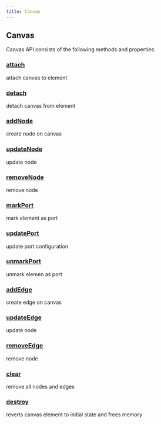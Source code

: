 ```yaml
---
title: Canvas
---
```


## Canvas

Canvas API consists of the following methods and properties:

### [attach](attach)

attach canvas to element

### [detach](detach)

detach canvas from element

### [addNode](add-node)

create node on canvas

### [updateNode](update-node)

update node

### [removeNode](remove-node)

remove node

### [markPort](mark-port)

mark element as port

### [updatePort](update-port)

update port configuration

### [unmarkPort](unmark-port)

unmark elemen as port

### [addEdge](add-edge)

create edge on canvas

### [updateEdge](update-edge)

update node

### [removeEdge](remove-edge)

remove node

### [clear](clear)

remove all nodes and edges

### [destroy](destroy)

reverts canvas element to initial state and frees memory


<!-- ### model -->

<!-- provides access to curent graph model -->

<!-- ### transformation -->

<!-- provides access to current canvas viewport transform state -->
